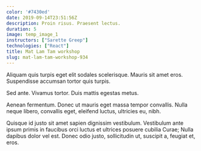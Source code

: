 ```yaml
---
color: '#7430ed'
date: 2019-09-14T23:51:56Z
description: Proin risus. Praesent lectus.
duration: 5
image: temp_image_1
instructors: ["Sarette Greep"]
technologies: ["React"]
title: Mat Lam Tam workshop
slug: mat-lam-tam-workshop-934
---
```

Aliquam quis turpis eget elit sodales scelerisque. Mauris sit amet eros. Suspendisse accumsan tortor quis turpis.

Sed ante. Vivamus tortor. Duis mattis egestas metus.

Aenean fermentum. Donec ut mauris eget massa tempor convallis. Nulla neque libero, convallis eget, eleifend luctus, ultricies eu, nibh.

Quisque id justo sit amet sapien dignissim vestibulum. Vestibulum ante ipsum primis in faucibus orci luctus et ultrices posuere cubilia Curae; Nulla dapibus dolor vel est. Donec odio justo, sollicitudin ut, suscipit a, feugiat et, eros.
